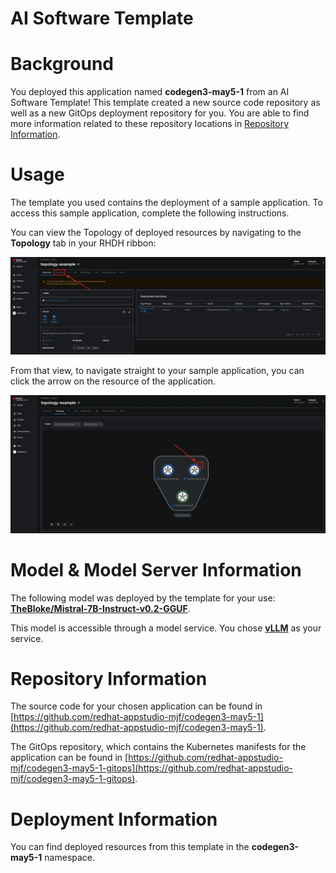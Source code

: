 # AI Software Template

# Background

You deployed this application named **codegen3-may5-1** from an AI Software Template! This template created a new source code repository as well as a new GitOps deployment repository for you. You are able to find more information related to these repository locations in [Repository Information](#repository-information).

# Usage

The template you used contains the deployment of a sample application. To access this sample application, complete the following instructions.

You can view the Topology of deployed resources by navigating to the **Topology** tab in your RHDH ribbon:

![Topology Ribbon](./images/topology-ribbon.png)

From that view, to navigate straight to your sample application, you can click the arrow on the resource of the application.

![Topology View Application Link](./images/topology-app-link.png)

# Model & Model Server Information
The following model was deployed by the template for your use: **[TheBloke/Mistral-7B-Instruct-v0.2-GGUF](https://huggingface.co/Nondzu/Mistral-7B-code-16k-qlora)**.

This model is accessible through a model service. You chose **[vLLM]( https://github.com/rh-aiservices-bu/llm-on-openshift/tree/main/llm-servers/vllm/gpu)** as your service.

# Repository Information

The source code for your chosen application can be found in [https://github.com/redhat-appstudio-mjf/codegen3-may5-1](https://github.com/redhat-appstudio-mjf/codegen3-may5-1).

The GitOps repository, which contains the Kubernetes manifests for the application can be found in 
[https://github.com/redhat-appstudio-mjf/codegen3-may5-1-gitops](https://github.com/redhat-appstudio-mjf/codegen3-may5-1-gitops). 

# Deployment Information

You can find deployed resources from this template in the **codegen3-may5-1** namespace.
